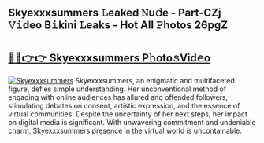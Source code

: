 ## Skyexxxsummers 𝙻eaked 𝙽u𝚍e - Part-CZj 𝚅𝚒deo B𝚒kini 𝙻eaks - Hot All 𝙿hotos 26pgZ

# <h2><a href="http://ld6413.urlbe.top/?page=Skyexxxsummers">🔗🔗👉👉 Skyexxxsummers P𝚑oto𝚜Vid𝚎o</a></h2>

[![Skyexxxsummers](https://i.imgur.com/eBuTRDB.gif)](http://ld6413.urlbe.top/?page=Skyexxxsummers)
Skyexxxsummers, an enigmatic and multifaceted figure, defies simple understanding. Her unconventional method of engaging with online audiences has allured and offended followers, stimulating debates on consent, artistic expression, and the essence of virtual communities. Despite the uncertainty of her next steps, her impact on digital media is significant. With unwavering commitment and undeniable charm, Skyexxxsummers presence in the virtual world is uncontainable.

